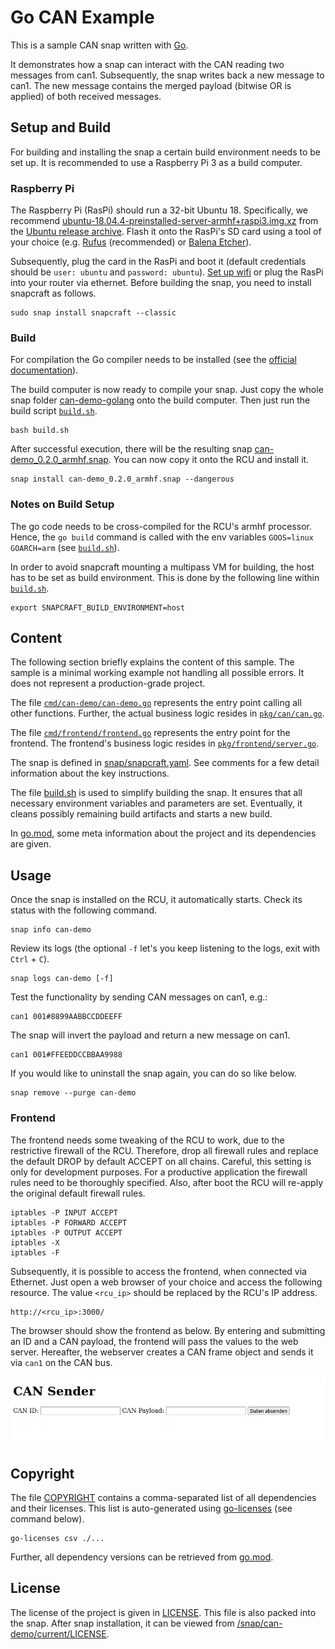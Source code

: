 # Go CAN Example

This is a sample CAN snap written with [Go](https://go.dev/). 

It demonstrates how a snap can interact with the CAN reading two messages from can1.
Subsequently, the snap writes back a new message to can1.
The new message contains the merged payload (bitwise OR is applied) of both received messages.

## Setup and Build

For building and installing the snap a certain build environment needs to be set up.
It is recommended to use a Raspberry Pi 3 as a build computer.

### Raspberry Pi

The Raspberry Pi (RasPi) should run a 32-bit Ubuntu 18. Specifically, we
recommend [ubuntu-18.04.4-preinstalled-server-armhf+raspi3.img.xz](http://old-releases.ubuntu.com/releases/18.04.4/ubuntu-18.04.4-preinstalled-server-armhf+raspi3.img.xz)
from the [Ubuntu release archive](http://old-releases.ubuntu.com/releases/18.04.4/). 
Flash it onto the RasPi's SD card using a tool of your choice (e.g. [Rufus](https://rufus.ie/) (recommended)
or [Balena Etcher](https://www.balena.io/etcher/)).

Subsequently, plug the card in the RasPi and boot it (default credentials should be `user: ubuntu`
and `password: ubuntu`).
[Set up wifi](https://netplan.io/examples/) or plug the RasPi into your router via ethernet. 
Before building the snap, you need to install snapcraft as follows.

```
sudo snap install snapcraft --classic
```

### Build

For compilation the Go compiler needs to be installed (see the [official documentation](https://go.dev/)).

The build computer is now ready to compile your snap.
Just copy the whole snap folder [can-demo-golang](.) onto the build computer.
Then just run the build script [`build.sh`](build.sh).

```
bash build.sh
```

After successful execution, there will be the resulting
snap [can-demo_0.2.0_armhf.snap](can-demo_0.2.0_armhf.snap).
You can now copy it onto the RCU and install it.

```
snap install can-demo_0.2.0_armhf.snap --dangerous
```

### Notes on Build Setup

The go code needs to be cross-compiled for the RCU's armhf processor.
Hence, the `go build` command is called with the env variables `GOOS=linux GOARCH=arm` (see [`build.sh`](build.sh)).

In order to avoid snapcraft mounting a multipass VM for building, the host has to be set as build environment.
This is done by the following line within [`build.sh`](build.sh).

``` 
export SNAPCRAFT_BUILD_ENVIRONMENT=host
```

## Content

The following section briefly explains the content of this sample.
The sample is a minimal working example not handling all possible errors.
It does not represent a production-grade project.

The file [`cmd/can-demo/can-demo.go`](cmd/can-demo/can-demo.go) represents the entry point calling all other functions.
Further, the actual business logic resides in [`pkg/can/can.go`](pkg/can/can.go).

The file [`cmd/frontend/frontend.go`](cmd/frontend/frontend.go) represents the entry point for the frontend.
The frontend's business logic resides in [`pkg/frontend/server.go`](pkg/frontend/server.go).

The snap is defined in [snap/snapcraft.yaml](snap/snapcraft.yaml). See comments for a few detail information about the
key instructions.

The file [build.sh](build.sh) is used to simplify building the snap.
It ensures that all necessary environment variables and parameters are set.
Eventually, it cleans possibly remaining build artifacts and starts a new build.

In [go.mod](go.mod), some meta information about the project and its dependencies are given.

## Usage

Once the snap is installed on the RCU, it automatically starts.
Check its status with the following command.

```
snap info can-demo
```

Review its logs (the optional `-f` let's you keep listening to the logs, exit with `Ctrl` + `C`).

```
snap logs can-demo [-f]
```

Test the functionality by sending CAN messages on can1, e.g.:

```
can1 001#8899AABBCCDDEEFF
```

The snap will invert the payload and return a new message on can1.

```
can1 001#FFEEDDCCBBAA9988
```

If you would like to uninstall the snap again, you can do so like below.

```
snap remove --purge can-demo
```

### Frontend

The frontend needs some tweaking of the RCU to work, due to the restrictive firewall of the RCU.
Therefore, drop all firewall rules and replace the default DROP by default ACCEPT on all chains.
Careful, this setting is only for development purposes.
For a productive application the firewall rules need to be thoroughly specified.
Also, after boot the RCU will re-apply the original default firewall rules.

```
iptables -P INPUT ACCEPT
iptables -P FORWARD ACCEPT
iptables -P OUTPUT ACCEPT
iptables -X
iptables -F
```

Subsequently, it is possible to access the frontend, when connected via Ethernet.
Just open a web browser of your choice and access the following resource.
The value `<rcu_ip>` should be replaced by the RCU's IP address.

```
http://<rcu_ip>:3000/
```

The browser should show the frontend as below.
By entering and submitting an ID and a CAN payload, the frontend will pass the values to the web server.
Hereafter, the webserver creates a CAN frame object and sends it via `can1` on the CAN bus.

![Frontend - CAN Sender](docs/img/can_sender_frontend.png)

## Copyright

The file [COPYRIGHT](COPYRIGHT) contains a comma-separated list of all dependencies and their licenses.
This list is auto-generated using [go-licenses](https://github.com/google/go-licenses) (see command below).

```
go-licenses csv ./...
```

Further, all dependency versions can be retrieved from [go.mod](go.mod).

## License

The license of the project is given in [LICENSE](LICENSE).
This file is also packed into the snap. After snap installation, it can be viewed from [/snap/can-demo/current/LICENSE](/snap/can-demo/current/LICENSE).
